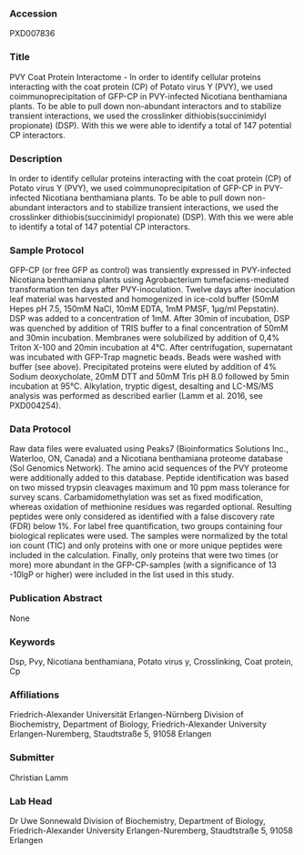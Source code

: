 ### Accession
PXD007836

### Title
PVY Coat Protein Interactome - In order to identify cellular proteins interacting with the coat protein (CP) of Potato virus Y (PVY), we used coimmunoprecipitation of GFP-CP in PVY-infected Nicotiana benthamiana plants. To be able to pull down non-abundant interactors and to stabilize transient interactions, we used the crosslinker dithiobis(succinimidyl propionate) (DSP). With this we were able to identify a total of 147 potential CP interactors.

### Description
In order to identify cellular proteins interacting with the coat protein (CP) of Potato virus Y (PVY), we used coimmunoprecipitation of GFP-CP in PVY-infected Nicotiana benthamiana plants. To be able to pull down non-abundant interactors and to stabilize transient interactions, we used the crosslinker dithiobis(succinimidyl propionate) (DSP). With this we were able to identify a total of 147 potential CP interactors.

### Sample Protocol
GFP-CP (or free GFP as control) was transiently expressed in PVY-infected Nicotiana benthamiana plants using Agrobacterium tumefaciens-mediated transformation ten days after PVY-inoculation. Twelve days after inoculation leaf material was harvested and homogenized in ice-cold buffer (50mM Hepes pH 7.5, 150mM NaCl, 10mM EDTA, 1mM PMSF, 1µg/ml Pepstatin). DSP was added to a concentration of 1mM. After 30min of incubation, DSP was quenched by addition of TRIS buffer to a final concentration of 50mM and 30min incubation. Membranes were solubilized by addition of 0,4% Triton X-100 and 20min incubation at 4°C. After centrifugation, supernatant was incubated with GFP-Trap magnetic beads. Beads were washed with buffer (see above). Precipitated proteins were eluted by addition of 4% Sodium deoxycholate, 20mM DTT and 50mM Tris pH 8.0 followed by 5min incubation at 95°C. Alkylation, tryptic digest, desalting and LC-MS/MS analysis was performed as described earlier (Lamm et al. 2016, see PXD004254).

### Data Protocol
Raw data files were evaluated using Peaks7 (Bioinformatics Solutions Inc., Waterloo, ON, Canada) and a Nicotiana benthamiana proteome database (Sol Genomics Network). The amino acid sequences of the PVY proteome were additionally added to this database. Peptide identification was based on two missed trypsin cleavages maximum and 10 ppm mass tolerance for survey scans. Carbamidomethylation was set as fixed modification, whereas oxidation of methionine residues was regarded optional. Resulting peptides were only considered as identified with a false discovery rate (FDR) below 1%. For label free quantification, two groups containing four biological replicates were used. The samples were normalized by the total ion count (TIC) and only proteins with one or more unique peptides were included in the calculation. Finally, only proteins that were two times (or more) more abundant in the GFP-CP-samples (with a significance of 13 -10lgP or higher) were included in the list used in this study.

### Publication Abstract
None

### Keywords
Dsp, Pvy, Nicotiana benthamiana, Potato virus y, Crosslinking, Coat protein, Cp

### Affiliations
Friedrich-Alexander Universität Erlangen-Nürnberg
Division of Biochemistry, Department of Biology, Friedrich-Alexander University Erlangen-Nuremberg, Staudtstraße 5, 91058 Erlangen

### Submitter
Christian Lamm

### Lab Head
Dr Uwe Sonnewald
Division of Biochemistry, Department of Biology, Friedrich-Alexander University Erlangen-Nuremberg, Staudtstraße 5, 91058 Erlangen


